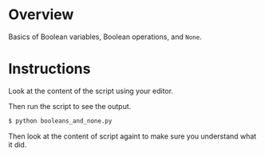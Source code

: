 # Overview

Basics of Boolean variables, Boolean operations, and `None`.

# Instructions

Look at the content of the script using your editor.

Then run the script to see the output.
```bash
$ python booleans_and_none.py
```

Then look at the content of script againt to make sure you understand what it did.